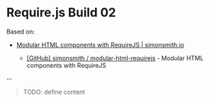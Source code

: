 # Require.js Build 02

Based on:

* [Modular HTML components with RequireJS | simonsmith.io](http://simonsmith.io/modular-html-components-with-requirejs/)

  * [[GitHub] simonsmith / modular-html-requirejs](https://github.com/simonsmith/modular-html-requirejs) - Modular HTML components with RequireJS


--

> TODO: define content
